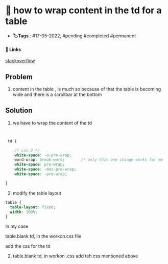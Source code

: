 # 📑 how to wrap content in the td for a table

- **🏷️Tags** : #17-05-2022,  #pending #completed #permanent

#### 🔗 Links
[stackoverflow](https://stackoverflow.com/questions/6666532/how-to-force-table-cell-td-content-to-wrap)

## Problem
1. content in the table , is much so because of that the table is becoming wide and there is a scrollbar at the bottom

## Solution
1. we have to wrap the content of the td


```CSS


 td {

    /* css-3 */
    white-space: -o-pre-wrap; 
    word-wrap: break-word;       /* only this one change works for me  */
    white-space: pre-wrap; 
    white-space: -moz-pre-wrap; 
    white-space: -pre-wrap; 

}


```


2. modify the table layout 

```CSS
table { 
  table-layout: fixed;
  width: 100%;
}

```




In my case 

table.blank td, in the workon.css file 


add the css for the td


2. table.blank td, in workon .css add teh css mentioned above 

